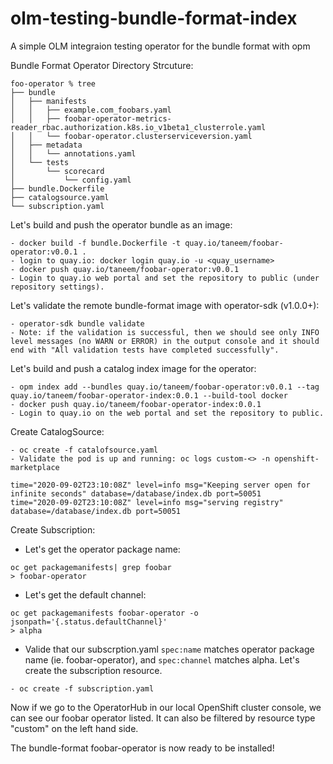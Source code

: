 # olm-testing-bundle-format-index
A simple OLM integraion testing operator for the bundle format with opm

Bundle Format Operator Directory Strcuture:

```
foo-operator % tree
├── bundle
│   ├── manifests
│   │   ├── example.com_foobars.yaml
│   │   ├── foobar-operator-metrics-reader_rbac.authorization.k8s.io_v1beta1_clusterrole.yaml
│   │   └── foobar-operator.clusterserviceversion.yaml
│   ├── metadata
│   │   └── annotations.yaml
│   └── tests
│       └── scorecard
│           └── config.yaml
├── bundle.Dockerfile
├── catalogsource.yaml
└── subscription.yaml
```

Let's build and push the operator bundle as an image:

```
- docker build -f bundle.Dockerfile -t quay.io/taneem/foobar-operator:v0.0.1 .
- login to quay.io: docker login quay.io -u <quay_username>
- docker push quay.io/taneem/foobar-operator:v0.0.1
- Login to quay.io web portal and set the repository to public (under repository settings). 
```

Let's validate the remote bundle-format image with operator-sdk (v1.0.0+):

```
- operator-sdk bundle validate 
- Note: if the validation is successful, then we should see only INFO level messages (no WARN or ERROR) in the output console and it should end with "All validation tests have completed successfully".
```

Let's build and push a catalog index image for the operator:

```
- opm index add --bundles quay.io/taneem/foobar-operator:v0.0.1 --tag quay.io/taneem/foobar-operator-index:0.0.1 --build-tool docker
- docker push quay.io/taneem/foobar-operator-index:0.0.1
- Login to quay.io on the web portal and set the repository to public.
```

Create CatalogSource:

```
- oc create -f catalofsource.yaml
- Validate the pod is up and running: oc logs custom-<> -n openshift-marketplace

time="2020-09-02T23:10:08Z" level=info msg="Keeping server open for infinite seconds" database=/database/index.db port=50051
time="2020-09-02T23:10:08Z" level=info msg="serving registry" database=/database/index.db port=50051
```

Create Subscription:


- Let's get the operator package name: 
```
oc get packagemanifests| grep foobar
> foobar-operator
```

- Let's get the default channel: 
```
oc get packagemanifests foobar-operator -o jsonpath='{.status.defaultChannel}'
> alpha
```

- Valide that our subscrption.yaml `spec:name` matches operator package name (ie. foobar-operator), and `spec:channel` matches alpha. Let's create the subscription resource.

```
- oc create -f subscription.yaml
```

Now if we go to the OperatorHub in our local OpenShift cluster console, we can see our foobar operator listed. It can also be filtered by resource type "custom" on the left hand side. 

The bundle-format foobar-operator is now ready to be installed!


